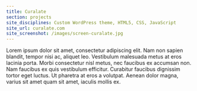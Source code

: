```yaml
---
title: Curalate
section: projects
site_disciplines: Custom WordPress theme, HTML5, CSS, JavaScript
site_url: curalate.com
site_screenshot: /images/screen-curalate.jpg
---
```


Lorem ipsum dolor sit amet, consectetur adipiscing elit. Nam non sapien blandit, tempor nisi ac, aliquet leo. Vestibulum malesuada metus at eros lacinia porta. Morbi consectetur nisl metus, nec faucibus ex accumsan non. Nam faucibus ex quis vestibulum efficitur. Curabitur faucibus dignissim tortor eget luctus. Ut pharetra at eros a volutpat. Aenean dolor magna, varius sit amet quam sit amet, iaculis mollis ex.